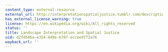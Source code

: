 ```yaml
---
content_type: external-resource
external_url: http://interpretationspatialjustice.tumblr.com/description
has_external_license_warning: true
license: https://en.wikipedia.org/wiki/All_rights_reserved
status: ''
title: Landscape Interpretation and Spatial Justice
uid: d2fd54ba-e354-449e-b707-eccee97f2a76
wayback_url: ''
---
```

